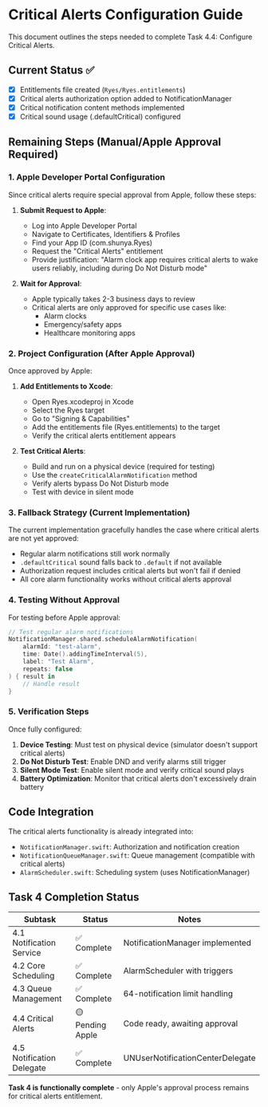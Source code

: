 # Critical Alerts Configuration Guide

This document outlines the steps needed to complete Task 4.4: Configure Critical Alerts.

## Current Status ✅
- [x] Entitlements file created (`Ryes/Ryes.entitlements`)
- [x] Critical alerts authorization option added to NotificationManager
- [x] Critical notification content methods implemented
- [x] Critical sound usage (.defaultCritical) configured

## Remaining Steps (Manual/Apple Approval Required)

### 1. Apple Developer Portal Configuration
Since critical alerts require special approval from Apple, follow these steps:

1. **Submit Request to Apple**:
   - Log into Apple Developer Portal
   - Navigate to Certificates, Identifiers & Profiles
   - Find your App ID (com.shunya.Ryes)
   - Request the "Critical Alerts" entitlement
   - Provide justification: "Alarm clock app requires critical alerts to wake users reliably, including during Do Not Disturb mode"

2. **Wait for Approval**: 
   - Apple typically takes 2-3 business days to review
   - Critical alerts are only approved for specific use cases like:
     - Alarm clocks
     - Emergency/safety apps
     - Healthcare monitoring apps

### 2. Project Configuration (After Apple Approval)
Once approved by Apple:

1. **Add Entitlements to Xcode**:
   - Open Ryes.xcodeproj in Xcode
   - Select the Ryes target
   - Go to "Signing & Capabilities"
   - Add the entitlements file (Ryes.entitlements) to the target
   - Verify the critical alerts entitlement appears

2. **Test Critical Alerts**:
   - Build and run on a physical device (required for testing)
   - Use the `createCriticalAlarmNotification` method
   - Verify alerts bypass Do Not Disturb mode
   - Test with device in silent mode

### 3. Fallback Strategy (Current Implementation)
The current implementation gracefully handles the case where critical alerts are not yet approved:

- Regular alarm notifications still work normally
- `.defaultCritical` sound falls back to `.default` if not available
- Authorization request includes critical alerts but won't fail if denied
- All core alarm functionality works without critical alerts approval

### 4. Testing Without Approval
For testing before Apple approval:

```swift
// Test regular alarm notifications
NotificationManager.shared.scheduleAlarmNotification(
    alarmId: "test-alarm",
    time: Date().addingTimeInterval(5),
    label: "Test Alarm",
    repeats: false
) { result in
    // Handle result
}
```

### 5. Verification Steps
Once fully configured:

1. **Device Testing**: Must test on physical device (simulator doesn't support critical alerts)
2. **Do Not Disturb Test**: Enable DND and verify alarms still trigger
3. **Silent Mode Test**: Enable silent mode and verify critical sound plays
4. **Battery Optimization**: Monitor that critical alerts don't excessively drain battery

## Code Integration

The critical alerts functionality is already integrated into:

- `NotificationManager.swift`: Authorization and notification creation
- `NotificationQueueManager.swift`: Queue management (compatible with critical alerts)
- `AlarmScheduler.swift`: Scheduling system (uses NotificationManager)

## Task 4 Completion Status

| Subtask | Status | Notes |
|---------|--------|-------|
| 4.1 Notification Service | ✅ Complete | NotificationManager implemented |
| 4.2 Core Scheduling | ✅ Complete | AlarmScheduler with triggers |
| 4.3 Queue Management | ✅ Complete | 64-notification limit handling |
| 4.4 Critical Alerts | 🟡 Pending Apple | Code ready, awaiting approval |
| 4.5 Notification Delegate | ✅ Complete | UNUserNotificationCenterDelegate |

**Task 4 is functionally complete** - only Apple's approval process remains for critical alerts entitlement.